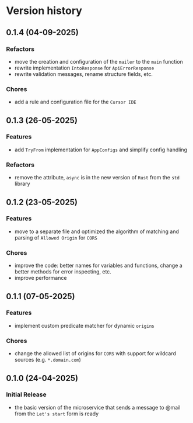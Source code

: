 # Version history

## 0.1.4 (04-09-2025)

### Refactors
- move the creation and configuration of the `mailer` to the `main` function
- rewrite implementation `IntoResponse` for `ApiErrorResponse`
- rewrite validation messages, rename structure fields, etc.

### Chores
- add a rule and configuration file for the `Cursor IDE `

## 0.1.3 (26-05-2025)

### Features
- add `TryFrom` implementation for `AppConfigs` and simplify config handling

### Refactors
- remove the attribute, `async` is in the new version of `Rust` from the `std` library

## 0.1.2 (23-05-2025)

### Features
- move to a separate file and optimized the algorithm of matching and parsing of `Allowed Origin` for `CORS`

### Chores
- improve the code: better names for variables and functions, change a better methods for error inspecting, etc.
- improve performance

## 0.1.1 (07-05-2025)

### Features
- implement custom predicate matcher for dynamic `origins`

### Chores
- change the allowed list of origins for `CORS` with support for wildcard sources (e.g. `*.domain.com`)

## 0.1.0 (24-04-2025)

### Initial Release
- the basic version of the microservice that sends a message to @mail from the `Let's start` form is ready